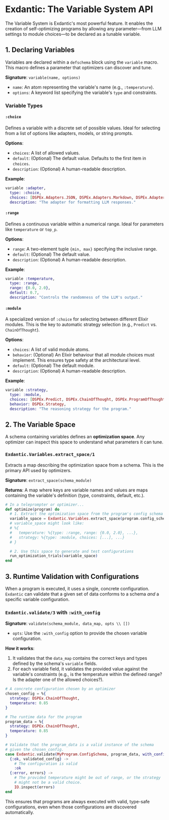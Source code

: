 # Exdantic: The Variable System API

The Variable System is Exdantic's most powerful feature. It enables the creation of self-optimizing programs by allowing any parameter—from LLM settings to module choices—to be declared as a tunable variable.

## 1. Declaring Variables

Variables are declared within a `defschema` block using the `variable` macro. This macro defines a parameter that optimizers can discover and tune.

**Signature**: `variable(name, options)`

*   `name`: An atom representing the variable's name (e.g., `:temperature`).
*   `options`: A keyword list specifying the variable's `type` and constraints.

### Variable Types

#### `:choice`

Defines a variable with a discrete set of possible values. Ideal for selecting from a list of options like adapters, models, or string prompts.

**Options**:
*   `choices`: A list of allowed values.
*   `default`: (Optional) The default value. Defaults to the first item in `choices`.
*   `description`: (Optional) A human-readable description.

**Example**:
```elixir
variable :adapter,
  type: :choice,
  choices: [DSPEx.Adapters.JSON, DSPEx.Adapters.Markdown, DSPEx.Adapters.Chat],
  description: "The adapter for formatting LLM responses."
```

#### `:range`

Defines a continuous variable within a numerical range. Ideal for parameters like `temperature` or `top_p`.

**Options**:
*   `range`: A two-element tuple `{min, max}` specifying the inclusive range.
*   `default`: (Optional) The default value.
*   `description`: (Optional) A human-readable description.

**Example**:
```elixir
variable :temperature,
  type: :range,
  range: {0.0, 2.0},
  default: 0.7,
  description: "Controls the randomness of the LLM's output."
```

#### `:module`

A specialized version of `:choice` for selecting between different Elixir modules. This is the key to automatic strategy selection (e.g., `Predict` vs. `ChainOfThought`).

**Options**:
*   `choices`: A list of valid module atoms.
*   `behavior`: (Optional) An Elixir behaviour that all module choices must implement. This ensures type safety at the architectural level.
*   `default`: (Optional) The default module.
*   `description`: (Optional) A human-readable description.

**Example**:
```elixir
variable :strategy,
  type: :module,
  choices: [DSPEx.Predict, DSPEx.ChainOfThought, DSPEx.ProgramOfThought],
  behavior: DSPEx.Strategy,
  description: "The reasoning strategy for the program."
```

## 2. The Variable Space

A schema containing variables defines an **optimization space**. Any optimizer can inspect this space to understand what parameters it can tune.

### `Exdantic.Variables.extract_space/1`

Extracts a map describing the optimization space from a schema. This is the primary API used by optimizers.

**Signature**: `extract_space(schema_module)`

**Returns**: A map where keys are variable names and values are maps containing the variable's definition (type, constraints, default, etc.).

```elixir
# In a teleprompter or optimizer...
def optimize(program) do
  # 1. Extract the optimization space from the program's config schema
  variable_space = Exdantic.Variables.extract_space(program.config_schema)
  # variable_space might look like:
  # %{
  #   temperature: %{type: :range, range: {0.0, 2.0}, ...},
  #   strategy: %{type: :module, choices: [...], ...}
  # }

  # 2. Use this space to generate and test configurations
  run_optimization_trials(variable_space)
end
```

## 3. Runtime Validation with Configurations

When a program is executed, it uses a single, concrete configuration. `Exdantic` can validate that a given set of data conforms to a schema *and* a specific variable configuration.

### `Exdantic.validate/3` with `:with_config`

**Signature**: `validate(schema_module, data_map, opts \\ [])`

*   `opts`: Use the `:with_config` option to provide the chosen variable configuration.

**How it works**:
1. It validates that the `data_map` contains the correct keys and types defined by the schema's `variable` fields.
2. For each variable field, it validates the provided value against the variable's constraints (e.g., is the temperature within the defined range? Is the adapter one of the allowed choices?).

```elixir
# A concrete configuration chosen by an optimizer
chosen_config = %{
  strategy: DSPEx.ChainOfThought,
  temperature: 0.85
}

# The runtime data for the program
program_data = %{
  strategy: DSPEx.ChainOfThought,
  temperature: 0.85
}

# Validate that the program_data is a valid instance of the schema
# given the chosen_config.
case Exdantic.validate(MyProgram.ConfigSchema, program_data, with_config: chosen_config) do
  {:ok, validated_config} ->
    # The configuration is valid
    :ok
  {:error, errors} ->
    # The provided temperature might be out of range, or the strategy
    # might not be a valid choice.
    IO.inspect(errors)
end
```
This ensures that programs are always executed with valid, type-safe configurations, even when those configurations are discovered automatically.
